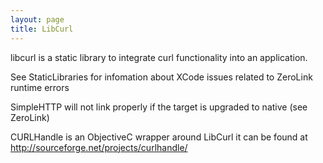 ```yaml
---
layout: page
title: LibCurl
---
```


libcurl is a static library to integrate curl functionality into an application.

See StaticLibraries for infomation about XCode issues related to ZeroLink runtime errors

SimpleHTTP will not link properly if the target is upgraded to native (see ZeroLink)

CURLHandle is an ObjectiveC wrapper around LibCurl it can be found at http://sourceforge.net/projects/curlhandle/

